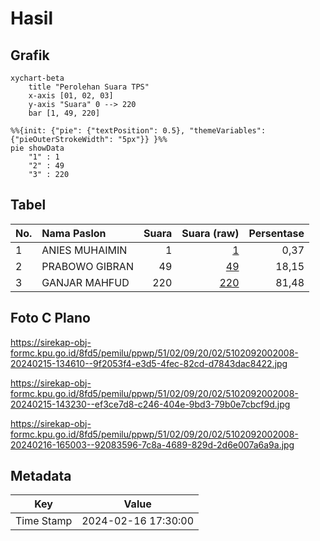 # Hasil

## Grafik

```mermaid
xychart-beta
    title "Perolehan Suara TPS"
    x-axis [01, 02, 03]
    y-axis "Suara" 0 --> 220
    bar [1, 49, 220]
```

```mermaid
%%{init: {"pie": {"textPosition": 0.5}, "themeVariables": {"pieOuterStrokeWidth": "5px"}} }%%
pie showData
    "1" : 1
    "2" : 49
    "3" : 220
```

## Tabel

| No. | Nama Paslon    | Suara | Suara (raw) | Persentase |
|:--- |:-------------- | -----:| -----------:| ----------:|
| 1   | ANIES MUHAIMIN | 1     | [1][p-1]    | 0,37       |
| 2   | PRABOWO GIBRAN | 49    | [49][p-2]   | 18,15      |
| 3   | GANJAR MAHFUD  | 220   | [220][p-3]  | 81,48      |


[p-1]: https://github.com/gigit-pemilu/pemilu-2024-51-bali/blob/main/pilpres/hitung-suara/sub/51-bali/sub/02-tabanan/sub/09-baturiti/sub/2002-luwus/sub/008-tps/sub/paslon-1.txt
[p-2]: https://github.com/gigit-pemilu/pemilu-2024-51-bali/blob/main/pilpres/hitung-suara/sub/51-bali/sub/02-tabanan/sub/09-baturiti/sub/2002-luwus/sub/008-tps/sub/paslon-2.txt
[p-3]: https://github.com/gigit-pemilu/pemilu-2024-51-bali/blob/main/pilpres/hitung-suara/sub/51-bali/sub/02-tabanan/sub/09-baturiti/sub/2002-luwus/sub/008-tps/sub/paslon-3.txt

## Foto C Plano

https://sirekap-obj-formc.kpu.go.id/8fd5/pemilu/ppwp/51/02/09/20/02/5102092002008-20240215-134610--9f2053f4-e3d5-4fec-82cd-d7843dac8422.jpg

https://sirekap-obj-formc.kpu.go.id/8fd5/pemilu/ppwp/51/02/09/20/02/5102092002008-20240215-143230--ef3ce7d8-c246-404e-9bd3-79b0e7cbcf9d.jpg

https://sirekap-obj-formc.kpu.go.id/8fd5/pemilu/ppwp/51/02/09/20/02/5102092002008-20240216-165003--92083596-7c8a-4689-829d-2d6e007a6a9a.jpg


## Metadata

| Key        | Value               |
| ---------- | ------------------- |
| Time Stamp | 2024-02-16 17:30:00 |




